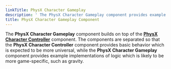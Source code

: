 ```yaml
---
linkTitle: PhysX Character Gameplay
description: ' The PhysX Character Gameplay component provides example implementations of gameplay features such as gravity. '
title: PhysX Character Gameplay Component
---
```




The **PhysX Character Gameplay** component builds on top of the **[PhysX Character Controller](/docs/user-guide/components/reference/physx/character-controller/)** component. The components are separated so that the **PhysX Character Controller** component provides basic behavior which is expected to be more universal, while the **PhysX Character Gameplay** component provides example implementations of logic which is likely to be more game-specific, such as gravity.
